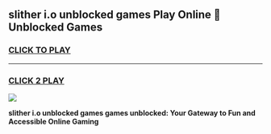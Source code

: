 
## slither i.o unblocked games Play Online 👋 Unblocked Games
<h3>
<a href="https://premium.freeplayer.one?title=slither_i.o_unblocked_games&ref=19F">CLICK TO PLAY</a></h3>
<hr>

<h3>
<a href="https://premium.freeplayer.one?title=slither_i.o_unblocked_games&ref=19F">CLICK 2 PLAY</a>
  
</h3>

<a href="https://premium.freeplayer.one?title=slither_i.o_unblocked_games&ref=19F"><img src="https://clearcache.store/games.png"></a>


**slither i.o unblocked games games unblocked: Your Gateway to Fun and Accessible Online Gaming**
